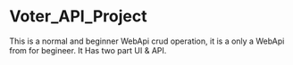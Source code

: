# Voter_API_Project
This is a normal and beginner WebApi crud operation, it is a only a WebApi from for begineer.
It Has two part UI & API.
